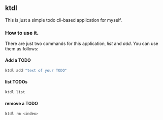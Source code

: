## ktdl 

This is just a simple todo cli-based application for myself.

### How to use it.
There are just two commands for this application, *list* and *add*. You can use them as follows: 

#### Add a TODO
```bash
ktdl add "text of your TODO"
```

#### list TODOs
```bash
ktdl list 
```

#### remove a TODO
```bash
ktdl rm <index>
```
